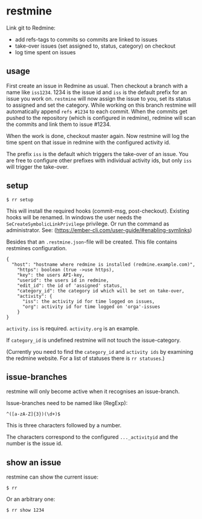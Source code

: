# restmine

Link git to Redmine:

* add refs-tags to commits so commits are linked to issues
* take-over issues (set assigned to, status, category) on checkout
* log time spent on issues


## usage

First create an issue in Redmine as usual. Then checkout a branch with a name
like `iss1234`. 1234 is the issue id and `iss` is the default prefix for an
issue you work on. `restmine` will now assign the issue to you, set its status
to assigned and set the category. While working on this branch restmine will
automatically append `refs #1234` to each commit. When the commits get pushed
to the repository (which is configured in redmine), redmine will scan the
commits and link them to issue #1234.

When the work is done, checkout master again. Now restmine will log the time
spent on that issue in redmine with the configured activity id.


The prefix `iss` is the default which triggers the take-over of an issue. You
are free to configure other prefixes with individual activity ids, but only
`iss` will trigger the take-over.


## setup

    $ rr setup

This will install the required hooks (commit-msg, post-checkout). Existing
hooks will be renamed. In windows the user needs the
`SeCreateSymbolicLinkPrivilege` privilege. Or run the command as administrator.
See: (https://ember-cli.com/user-guide/#enabling-symlinks)

Besides that an `.restmine.json`-file will be created. This file contains
restmines configuration.

    {
      "host": "hostname where redmine is installed (redmine.example.com)",
        "https": boolean (true ->use https),
        "key": the users API-key,
        "userid": the users id in redmine,
        "edit_id": the id of 'assigned' status,
        "category_id": the category id which will be set on take-over,
        "activity": {
          "iss": the activity id for time logged on issues,
          "org": activity id for time logged on 'orga'-issues
        }
    }

`activity.iss` is required. `activity.org` is an example.

If `category_id` is undefined restmine will not touch the issue-category.

(Currently you need to find the `category_id` and `activity ids` by examining
the redmine website. For a list of statuses there is `rr statuses`.)

## issue-branches

restmine will only become active when it recognises an issue-branch.

Issue-branches need to be named like (RegExp):

    ^([a-zA-Z]{3})(\d+)$

This is three characters followed by a number.

The characters correspond to the configured `..._activityid`
and the number is the issue id.

## show an issue

restmine can show the current issue:

    $ rr

Or an arbitrary one:

    $ rr show 1234

